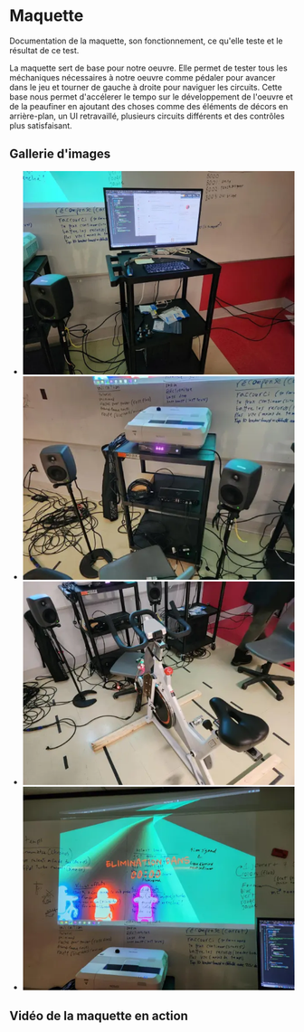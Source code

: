 # Maquette

Documentation de la maquette, son fonctionnement, ce qu'elle teste et le résultat de ce test.

La maquette sert de base pour notre oeuvre. Elle permet de tester tous les méchaniques nécessaires à notre oeuvre comme pédaler pour avancer dans le jeu et tourner de gauche à droite pour naviguer les circuits. Cette base nous permet d'accélerer le tempo sur le développement de l'oeuvre et de la peaufiner en ajoutant des choses comme des éléments de décors en arrière-plan, un UI retravaillé, plusieurs circuits différents et des contrôles plus satisfaisant.

## Gallerie d'images

* ![Ordinateur](./img/Ordinateur.webp)
* ![Chariot avec l'équipement](./img/Chariot.webp)
* ![Vélo Stationnaire](./img/Velo.webp)
* ![Projection du jeu](./img/Projection.webp)
<!--* ![L'oeuvre en action](./img/Action.webp)-->

## Vidéo de la maquette en action
<!--[![Maquette en action](https://img.youtube.com/vi/VIDEOIDHERE/0.jpg)](https://www.youtube.com/watch?v=VIDEOIDHERE)-->

<!--
## Références 

* [Étude de faisabilité](https://tim-montmorency.com/582523-gestion/#/contenus/4_faisabilite/10_etude/)
* [Maquette](https://tim-montmorency.com/582523-gestion/#/contenus/4_faisabilite/30_maquette/)
>
